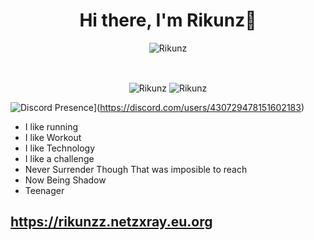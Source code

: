 <h1 align="center">Hi there, I'm Rikunz👋</h1>
<p align="center"><img src="https://komarev.com/ghpvc/?username=Rikunz&label=Profile%20views&color=1ea97f&style=flat" alt="Rikunz" /></p>
<br>
<p align="center">
<img align="center" src="https://github-readme-streak-stats.herokuapp.com/?user=Rikunz&theme=radical&mode=weekly" alt="Rikunz" />
<img align="center" src="https://github-readme-stats.vercel.app/api?username=Rikunz&theme=tokyonight" alt="Rikunz" />
</p>

![Discord Presence](https://lanyard.cnrad.dev/api/430729478151602183)](https://discord.com/users/430729478151602183)

- I like running
- I like Workout
- I like Technology
- I like a challenge
- Never Surrender Though That was imposible to reach
- Now Being Shadow
- Teenager

## https://rikunzz.netzxray.eu.org


